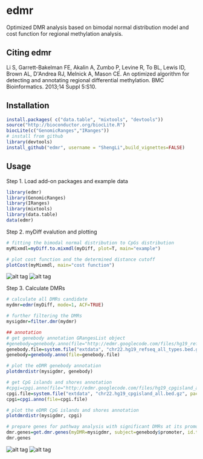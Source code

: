 edmr
====

Optimized DMR analysis based on bimodal normal distribution model and cost function for regional methylation analysis.

Citing edmr
---------
Li S, Garrett-Bakelman FE, Akalin A, Zumbo P, Levine R, To BL, Lewis ID, Brown AL, D'Andrea RJ, Melnick A, Mason CE. An optimized algorithm for detecting and annotating regional differential methylation. BMC Bioinformatics. 2013;14 Suppl 5:S10.

Installation
---------
```R
install.packages( c("data.table", "mixtools", "devtools"))
source("http://bioconductor.org/biocLite.R")
biocLite(c("GenomicRanges","IRanges"))
# install from github
library(devtools)
install_github("edmr", username = "ShengLi",build_vignettes=FALSE)
```

Usage
---------
Step 1. Load add-on packages and example data

```R
library(edmr)
library(GenomicRanges)
library(IRanges)
library(mixtools)
library(data.table)
data(edmr)
```

Step 2. myDiff evalution and plotting

```R
# fitting the bimodal normal distribution to CpGs distribution
myMixmdl=myDiff.to.mixmdl(myDiff, plot=T, main="example")

# plot cost function and the determined distance cutoff
plotCost(myMixmdl, main="cost function")
```
![alt tag](inst/density.png) 
![alt tag](inst/cost.png)


Step 3. Calculate DMRs

```R
# calculate all DMRs candidate
mydmr=edmr(myDiff, mode=1, ACF=TRUE)

# further filtering the DMRs
mysigdmr=filter.dmr(mydmr)

## annotation
# get genebody annotation GRangesList object
#genebody=genebody.anno(file="http://edmr.googlecode.com/files/hg19_refseq_all_types.bed")
genebody.file=system.file("extdata", "chr22.hg19_refseq_all_types.bed.gz", package = "edmr")
genebody=genebody.anno(file=genebody.file)

# plot the eDMR genebody annotation
plotdmrdistr(mysigdmr, genebody)

# get CpG islands and shores annotation
#cpgi=cpgi.anno(file="http://edmr.googlecode.com/files/hg19_cpgisland_all.bed")
cpgi.file=system.file("extdata", "chr22.hg19_cpgisland_all.bed.gz", package = "edmr")
cpgi=cpgi.anno(file=cpgi.file)

# plot the eDMR CpG islands and shores annotation
plotdmrdistr(mysigdmr, cpgi)

# prepare genes for pathway analysis with significant DMRs at its promoter regions 
dmr.genes=get.dmr.genes(myDMR=mysigdmr, subject=genebody$promoter, id.type="gene.symbol")
dmr.genes
```
![alt tag](inst/genebody.png) 
![alt tag](inst/cpgisland.png)
